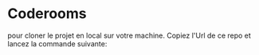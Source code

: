# Coderooms
pour cloner le projet en local sur votre machine. Copiez l'Url de ce repo et lancez la commande suivante:
